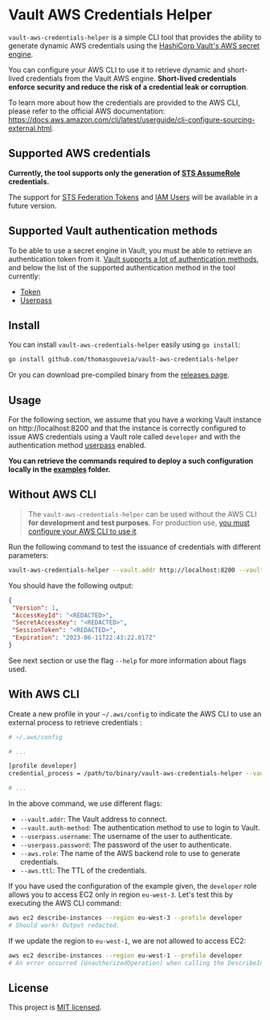 # Vault AWS Credentials Helper

`vault-aws-credentials-helper` is a simple CLI tool that provides the ability to generate dynamic AWS credentials using the [HashiCorp Vault's AWS secret engine](https://developer.hashicorp.com/vault/docs/secrets/aws). 

You can configure your AWS CLI to use it to retrieve dynamic and short-lived credentials from the Vault AWS engine. **Short-lived credentials enforce security and reduce the risk of a credential leak or corruption**. 

To learn more about how the credentials are provided to the AWS CLI, please refer to the official AWS documentation: https://docs.aws.amazon.com/cli/latest/userguide/cli-configure-sourcing-external.html.

## Supported AWS credentials

**Currently, the tool supports only the generation of [STS AssumeRole](https://developer.hashicorp.com/vault/docs/secrets/aws#sts-assumerole) credentials.**

The support for [STS Federation Tokens](https://developer.hashicorp.com/vault/docs/secrets/aws#sts-federation-tokens) and [IAM Users](https://developer.hashicorp.com/vault/docs/secrets/aws#iam_user) will be available in a future version.


## Supported Vault authentication methods

To be able to use a secret engine in Vault, you must be able to retrieve an authentication token from it. [Vault supports a lot of authentication methods](https://developer.hashicorp.com/vault/docs/auth), and below the list of the supported authentication method in the tool currently:

- [Token](https://developer.hashicorp.com/vault/docs/auth/token)
- [Userpass](https://developer.hashicorp.com/vault/docs/auth/userpass)

## Install

You can install `vault-aws-credentials-helper` easily using `go install`: 

```bash
go install github.com/thomasgouveia/vault-aws-credentials-helper
```

Or you can download pre-compiled binary from the [releases page](https://github.com/thomasgouveia/vault-aws-credentials-helper/releases).

## Usage

For the following section, we assume that you have a working Vault instance on http://localhost:8200 and that the instance is correctly configured to issue AWS credentials using a Vault role called `developer` and with the authentication method [userpass](https://developer.hashicorp.com/vault/docs/auth/userpass) enabled. 

**You can retrieve the commands required to deploy a such configuration locally in the [examples](./examples/vault-with-userpass/) folder.**

## Without AWS CLI

> The `vault-aws-credentials-helper` can be used without the AWS CLI **for development and test purposes**. For production use, [you must configure your AWS CLI to use it](#with-aws-cli).

Run the following command to test the issuance of credentials with different parameters:

```bash
vault-aws-credentials-helper --vault.addr http://localhost:8200 --vault.auth-method userpass --userpass.username john.smith --userpass.password mysuperpassword --aws.role developer --aws.ttl 30m
```

You should have the following output:

```json
{
 "Version": 1,
 "AccessKeyId": "<REDACTED>",
 "SecretAccessKey": "<REDACTED>",
 "SessionToken": "<REDACTED>",
 "Expiration": "2023-06-11T22:43:22.017Z"
}
```

See next section or use the flag `--help` for more information about flags used.

## With AWS CLI

Create a new profile in your `~/.aws/config` to indicate the AWS CLI to use an external process to retrieve credentials :


```bash
# ~/.aws/config

# ...

[profile developer]
credential_process = /path/to/binary/vault-aws-credentials-helper --vault.addr http://localhost:8200 --vault.auth-method userpass --userpass.username john.smith --userpass.password mysuperpassword --aws.role developer --aws.ttl 30m

# ...
```

In the above command, we use different flags:

- `--vault.addr`: The Vault address to connect.
- `--vault.auth-method`: The authentication method to use to login to Vault.
- `--userpass.username`: The username of the user to authenticate.
- `--userpass.password`: The password of the user to authenticate.
- `--aws.role`: The name of the AWS backend role to use to generate credentials.
- `--aws.ttl`: The TTL of the credentials.

If you have used the configuration of the example given, the `developer` role allows you to access EC2 only in region `eu-west-3`. Let's test this by executing the AWS CLI command:

```bash
aws ec2 describe-instances --region eu-west-3 --profile developer
# Should work! Output redacted.
```

If we update the region to `eu-west-1`, we are not allowed to access EC2:

```bash
aws ec2 describe-instances --region eu-west-1 --profile developer
# An error occurred (UnauthorizedOperation) when calling the DescribeInstances operation: You are not authorized to perform this operation.
```

## License

This project is [MIT licensed](./LICENSE).
